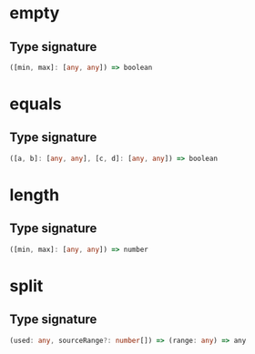 # empty

## Type signature

<!-- prettier-ignore-start -->
```typescript
([min, max]: [any, any]) => boolean
```
<!-- prettier-ignore-end -->

# equals

## Type signature

<!-- prettier-ignore-start -->
```typescript
([a, b]: [any, any], [c, d]: [any, any]) => boolean
```
<!-- prettier-ignore-end -->

# length

## Type signature

<!-- prettier-ignore-start -->
```typescript
([min, max]: [any, any]) => number
```
<!-- prettier-ignore-end -->

# split

## Type signature

<!-- prettier-ignore-start -->
```typescript
(used: any, sourceRange?: number[]) => (range: any) => any
```
<!-- prettier-ignore-end -->
